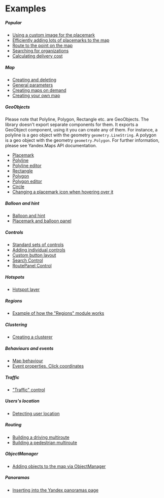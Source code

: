 # Examples

##### Popular

- [Using a custom image for the placemark](https://stackblitz.com/edit/custom-placemark)
- [Efficiently adding lots of placemarks to the map](https://stackblitz.com/edit/placemark-clusterer)
- [Route to the point on the map](https://stackblitz.com/edit/route-to)
- [Searching for organizations](https://stackblitz.com/edit/search-for-organizations)
- [Calculating delivery cost](https://stackblitz.com/edit/calculating-delivery-cost)

##### Map

- [Creating and deleting](https://stackblitz.com/edit/creating-and-deleting-map)
- [General parameters](https://stackblitz.com/edit/general-parameters-map)
- [Creating maps on demand](https://stackblitz.com/edit/creating-maps-on-demand)
- [Creating your own map](https://stackblitz.com/edit/custom-map-type)

##### GeoObjects

Please note that Polyline, Polygon, Rectangle etc. are GeoObjects. The library doesn't export separate components for
them. It exports a GeoObject component, using it you can create any of them. For instance, a polyline is a geo object
with the geometry `geometry.LineString`. A polygon is a geo object with the geometry `geometry.Polygon`. For further
information, please see Yandex.Maps API documentation.

- [Placemark](https://stackblitz.com/edit/placemark)
- [Polyline](https://stackblitz.com/edit/geoboejct-polyline)
- [Polyline editor](https://stackblitz.com/edit/polyline-editor)
- [Rectangle](https://stackblitz.com/edit/rectangle)
- [Polygon](https://stackblitz.com/edit/geoobject-polygon)
- [Polygon editor](https://stackblitz.com/edit/polygon-editor)
- [Circle](https://stackblitz.com/edit/geoobject-circle)
- [Changing a placemark icon when hovering over it](https://stackblitz.com/edit/changing-a-placemark-on-hover)

##### Balloon and hint

- [Balloon and hint](https://stackblitz.com/edit/balloon-and-hint)
- [Placemark and balloon panel](https://stackblitz.com/edit/placemark-and-balloon-panel)

##### Controls

- [Standard sets of controls](https://stackblitz.com/edit/standard-sets-of-controls)
- [Adding individual controls](https://stackblitz.com/edit/adding-individual-controls)
- [Custom button layout](https://stackblitz.com/edit/button-control)
- [Search Control](https://stackblitz.com/edit/searchcontrol)
- [RoutePanel Control](https://stackblitz.com/edit/route-panel)

##### Hotspots

- [Hotspot layer](https://stackblitz.com/edit/hotspot-layer)

##### Regions

- [Example of how the "Regions" module works](https://stackblitz.com/edit/example-of-how-the-regions-module-works)

##### Clustering

- [Creating a clusterer](https://stackblitz.com/edit/creating-a-clusterer)

##### Behaviours and events

- [Map behaviour](https://stackblitz.com/edit/map-behavior-yandex-maps)
- [Event properties. Click coordinates](https://stackblitz.com/edit/event-properties-click-coordinates)

##### Traffic

- ["Traffic" control](https://stackblitz.com/edit/traffic-control)

##### Users's location

- [Detecting user location](https://stackblitz.com/edit/detecting-user-location)

##### Routing

- [Building a driving multiroute](https://stackblitz.com/edit/multiroute)
- [Building a pedestrian multiroute](https://stackblitz.com/edit/multiroute-pedestrian)

##### ObjectManager

- [Adding objects to the map via ObjectManager](https://stackblitz.com/edit/placemark-clusterer)

##### Panoramas

- [Inserting into the Yandex panoramas page](https://stackblitz.com/edit/panorama)
